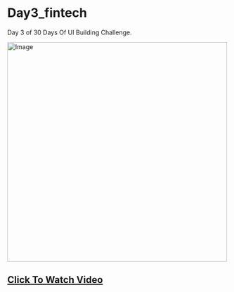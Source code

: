 # Day3_fintech
Day 3 of 30 Days Of UI Building Challenge.

<img src="https://github.com/expeknow/Day3_fintech/assets/106759388/930cda24-2675-4487-9fba-bf1f97a5392d" alt="Image" width="500" height="500">


## [Click To Watch Video](https://www.youtube.com/watch?v=nwK0lcwyHnI)
